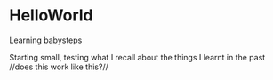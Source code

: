 # HelloWorld
Learning babysteps

Starting small, testing what I recall about the things I learnt in the past
//does this work like this?//
